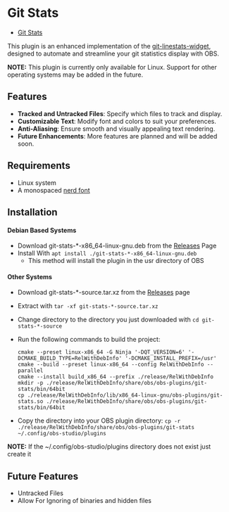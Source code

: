 # Git Stats

<!--toc:start-->
- [Git Stats](#git-stats)
<!--toc:end-->

This plugin is an enhanced implementation of the [git-linestats-widget](https://github.com/BryanHaley/git-linestats-widget), designed to automate and streamline your git statistics display with OBS.

**NOTE:** This plugin is currently only available for Linux. Support for other operating systems may be added in the future.

## Features

- **Tracked and Untracked Files**: Specify which files to track and display.
- **Customizable Text**: Modify font and colors to suit your preferences.
- **Anti-Aliasing**: Ensure smooth and visually appealing text rendering.
- **Future Enhancements**: More features are planned and will be added soon.

## Requirements

- Linux system
- A monospaced [nerd font](https://github.com/ryanoasis/nerd-fonts) 

## Installation
#### Debian Based Systems
- Download git-stats-*-x86_64-linux-gnu.deb from the [Releases](https://github.com/Love-Pengy/git-stats/releases/) Page
- Install With ```apt install ./git-stats-*-x86_64-linux-gnu.deb```
    - This method will install the plugin in the usr directory of OBS

#### Other Systems

- Download git-stats-*-source.tar.xz from the [Releases](https://github.com/Love-Pengy/git-stats/releases/) page
- Extract with ```tar -xf git-stats-*-source.tar.xz```
- Change directory to the directory you just downloaded with ```cd git-stats-*-source```
- Run the following commands to build the project: 

    ```
    cmake --preset linux-x86_64 -G Ninja '-DQT_VERSION=6' '-DCMAKE_BUILD_TYPE=RelWithDebInfo' '-DCMAKE_INSTALL_PREFIX=/usr'
    cmake --build --preset linux-x86_64 --config RelWithDebInfo --parallel
    cmake --install build_x86_64 --prefix ./release/RelWithDebInfo
    mkdir -p ./release/RelWithDebInfo/share/obs/obs-plugins/git-stats/bin/64bit
    cp ./release/RelWithDebInfo/lib/x86_64-linux-gnu/obs-plugins/git-stats.so ./release/RelWithDebInfo/share/obs/obs-plugins/git-stats/bin/64bit    
    ```

- Copy the directory into your OBS plugin directory: ```cp -r ./release/RelWithDebInfo/share/obs/obs-plugins/git-stats ~/.config/obs-studio/plugins```

**NOTE:** If the ~/.config/obs-studio/plugins directory does not exist just create it

## Future Features
- Untracked Files
- Allow For Ignoring of binaries and hidden files
